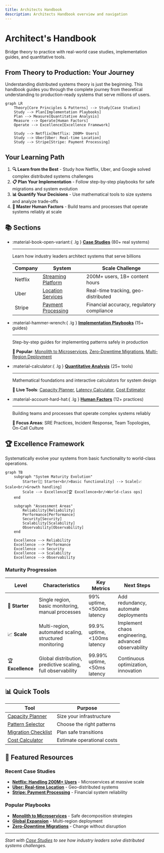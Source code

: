 ```yaml
---
title: Architects Handbook
description: Architects Handbook overview and navigation
---
```


# Architect's Handbook

Bridge theory to practice with real-world case studies, implementation guides, and quantitative tools.

## From Theory to Production: Your Journey

Understanding distributed systems theory is just the beginning. This handbook guides you through the complete journey from theoretical understanding to production-ready systems that serve millions of users.

```mermaid
graph LR
    Theory[Core Principles & Patterns] --> Study[Case Studies]
    Study --> Plan[Implementation Playbooks] 
    Plan --> Measure[Quantitative Analysis]
    Measure --> Operate[Human Factors]
    Operate --> Excellence[Excellence Framework]
    
    Study --> Netflix[Netflix: 200M+ Users]
    Study --> Uber[Uber: Real-time Location]
    Study --> Stripe[Stripe: Payment Processing]
```

## Your Learning Path

1. **🔍 Learn from the Best** - Study how Netflix, Uber, and Google solved complex distributed systems challenges
2. **📋 Plan Your Implementation** - Follow step-by-step playbooks for safe migrations and system evolution  
3. **📊 Quantify Your Decisions** - Use mathematical tools to size systems and analyze trade-offs
4. **👥 Master Human Factors** - Build teams and processes that operate systems reliably at scale

## 📚 Sections

<div class="grid cards" markdown>

- :material-book-open-variant:{ .lg } **[Case Studies](case-studies/index.md)** (80+ real systems)
    
    ---
    
    Learn how industry leaders architect systems that serve billions
    
    | Company | System | Scale Challenge |
    |---------|---------|-----------------|
    | Netflix | [Streaming Platform](../architects-handbook/case-studies/messaging-streaming/netflix-streaming.md) | 200M+ users, 1B+ content hours |
    | Uber | [Location Services](../architects-handbook/case-studies/location-services/uber-location.md) | Real-time tracking, geo-distributed |
    | Stripe | [Payment Processing](../architects-handbook/case-studies/financial-commerce/payment-system.md) | Financial accuracy, regulatory compliance |

- :material-hammer-wrench:{ .lg } **[Implementation Playbooks](../architects-handbook/implementation-playbooks/index.md)** (15+ guides)
    
    ---
    
    Step-by-step guides for implementing patterns safely in production
    
    **🚀 Popular**: [Monolith to Microservices](implementation-playbooks/monolith-decomposition/), [Zero-Downtime Migrations](implementation-playbooks/zero-downtime/), [Multi-Region Deployment](implementation-playbooks/global-expansion/)

- :material-calculator:{ .lg } **[Quantitative Analysis](../architects-handbook/quantitative-analysis/index.md)** (25+ tools)
    
    ---
    
    Mathematical foundations and interactive calculators for system design
    
    **🔢 Live Tools**: [Capacity Planner](../architects-handbook/quantitative-analysis/capacity-planning.md), [Latency Calculator](../../tools/latency-calculator.md), [Cost Estimator](../architects-handbook/quantitative-analysis/storage-economics.md)

- :material-account-hard-hat:{ .lg } **[Human Factors](../architects-handbook/human-factors/index.md)** (12+ practices)
    
    ---
    
    Building teams and processes that operate complex systems reliably
    
    **🎯 Focus Areas**: SRE Practices, Incident Response, Team Topologies, On-Call Culture

</div>

## 🏆 Excellence Framework

Systematically evolve your systems from basic functionality to world-class operations.

```mermaid
graph TB
    subgraph "System Maturity Evolution"
        Starter[🌱 Starter<br/>Basic functionality] --> Scale[📈 Scale<br/>Growth handling]
        Scale --> Excellence[🏆 Excellence<br/>World-class ops]
    end
    
    subgraph "Assessment Areas"
        Reliability[Reliability]
        Performance[Performance] 
        Security[Security]
        Scalability[Scalability]
        Observability[Observability]
    end
    
    Excellence --> Reliability
    Excellence --> Performance
    Excellence --> Security
    Excellence --> Scalability
    Excellence --> Observability
```

### Maturity Progression

| Level | Characteristics | Key Metrics | Next Steps |
|-------|----------------|-------------|------------|
| 🌱 **Starter** | Single region, basic monitoring, manual processes | 99% uptime, <500ms latency | Add redundancy, automate deployments |
| 📈 **Scale** | Multi-region, automated scaling, structured monitoring | 99.9% uptime, <100ms latency | Implement chaos engineering, advanced observability |
| 🏆 **Excellence** | Global distribution, predictive scaling, full observability | 99.99% uptime, <50ms latency | Continuous optimization, innovation |

## 📊 Quick Tools

| Tool | Purpose |
|------|---------|
| [Capacity Planner](../architects-handbook/quantitative-analysis/capacity-planning.md) | Size your infrastructure |
| [Pattern Selector](implementation-playbooks/pattern-selection-wizard/) | Choose the right patterns |
| [Migration Checklist](implementation-playbooks/migration-checklist/) | Plan safe transitions |
| [Cost Calculator](../architects-handbook/quantitative-analysis/storage-economics.md) | Estimate operational costs |

## 📖 Featured Resources

### Recent Case Studies
- **[Netflix: Handling 200M+ Users](../architects-handbook/case-studies/messaging-streaming/netflix-streaming.md)** - Microservices at massive scale
- **[Uber: Real-time Location](../architects-handbook/case-studies/location-services/uber-location.md)** - Geo-distributed systems
- **[Stripe: Payment Processing](../architects-handbook/case-studies/financial-commerce/payment-system.md)** - Financial system reliability

### Popular Playbooks
- **[Monolith to Microservices](implementation-playbooks/monolith-to-microservices/)** - Safe decomposition strategies
- **[Global Expansion](implementation-playbooks/global-expansion/)** - Multi-region deployment
- **[Zero-Downtime Migrations](implementation-playbooks/zero-downtime/)** - Change without disruption

---

*Start with [Case Studies](../index.md) to see how industry leaders solve distributed systems challenges.*